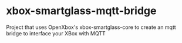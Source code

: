 # xbox-smartglass-mqtt-bridge
Project that uses OpenXbox's xbox-smartglass-core to create an mqtt bridge to interface your XBox with MQTT
